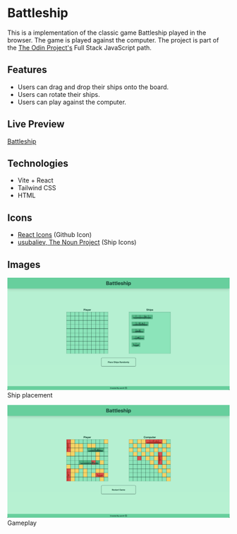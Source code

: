 # Battleship

This is a implementation of the classic game Battleship played in the browser. The game is played against the computer.
The project is part of the [The Odin Project's](https://www.theodinproject.com/) Full Stack JavaScript path.

## Features

- Users can drag and drop their ships onto the board.
- Users can rotate their ships.
- Users can play against the computer.

## Live Preview

[Battleship](https://battleship-aarnif.netlify.app)

## Technologies

- Vite + React
- Tailwind CSS
- HTML

## Icons

- [React Icons](https://react-icons.github.io/react-icons/) (Github Icon)
- [usubaliev, The Noun Project](https://thenounproject.com/creator/usubaliev/) (Ship Icons)

## Images

![Battleship](public/ship_placement.png)
Ship placement
<br>

![Battleship](public/gameplay.png)
Gameplay
<br>
